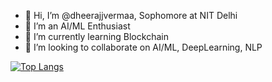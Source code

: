 - 👋 Hi, I’m @dheerajjvermaa, Sophomore at NIT Delhi
- 👀 I’m an AI/ML Enthusiast
- 🌱 I’m currently learning Blockchain
- 💞️ I’m looking to collaborate on AI/ML, DeepLearning, NLP
<!---
socio-path/socio-path is a ✨ special ✨ repository because its `README.md` (this file) appears on your GitHub profile.
You can click the Preview link to take a look at your changes.
--->
[![Top Langs](https://github-readme-stats-git-masterrstaa-rickstaa.vercel.app/api/top-langs/?username=dheerajjvermaa&theme=dracula)](https://github.com/dheerajjvermaa/github-readme-stats)
